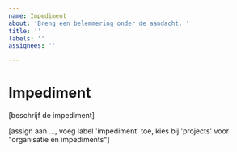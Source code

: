 ```yaml
---
name: Impediment
about: 'Breng een belemmering onder de aandacht. '
title: ''
labels: ''
assignees: ''

---
```


# Impediment

[beschrijf de impediment]

[assign aan ..., voeg label 'impediment' toe, kies bij 'projects' voor "organisatie en impediments"]
